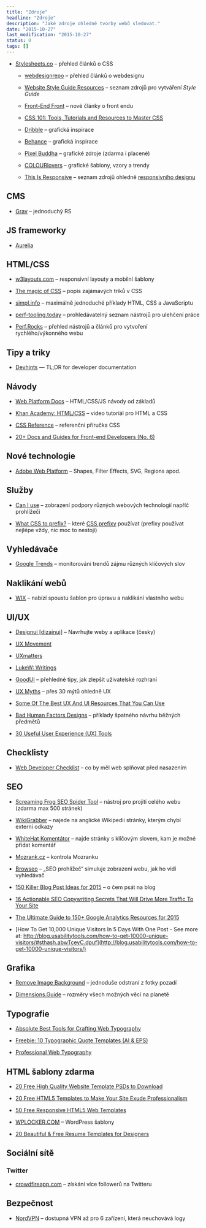 ```yaml
---
title: "Zdroje"
headline: "Zdroje"
description: "Jaké zdroje ohledně tvorby webů sledovat."
date: "2015-10-27"
last_modification: "2015-10-27"
status: 0
tags: []
---
```


- [Stylesheets.co](https://stylesheets.co/) – přehled článků o CSS

  - [webdesignrepo](http://www.webdesignrepo.com/) – přehled článků o webdesignu

  - [Website Style Guide Resources](http://styleguides.io/) – seznam zdrojů pro vytváření *Style Guide*

  - [Front-End Front](http://frontendfront.com/) – nové články o front endu

  - [CSS 101: Tools, Tutorials and Resources to Master CSS](http://noeticforce.com/css-tools-tutorial-and-resources-for-learning-web-design)

  - [Dribble](https://dribbble.com/) – grafická inspirace

  - [Behance](https://www.behance.net/) – grafická inspirace

  - [Pixel Buddha](https://pixelbuddha.net/) – grafické zdroje (zdarma i placené)

  - [COLOURlovers](http://www.colourlovers.com/) – grafické šablony, vzory a trendy

  - [This Is Responsive](http://bradfrost.github.io/this-is-responsive/) – seznam zdrojů ohledně [responsivního designu](/responsive)

## CMS

  - [Grav](https://getgrav.org) – jednoduchý RS

## JS frameworky

  - [Aurelia](https://aurelia.io)

## HTML/CSS

  - [w3layouts.com](http://w3layouts.com/) – responsivní layouty a mobilní šablony

  - [The magic of CSS](http://adamschwartz.co/magic-of-css/) – popis zajámavých triků v CSS

  - [simpl.info](http://www.simpl.info/index.html) – maximálně jednoduché příklady HTML, CSS a JavaScriptu

  - [perf-tooling.today](http://perf-tooling.today/) – prohledávatelný seznam nástrojů pro ulehčení práce

  - [Perf.Rocks](http://perf.rocks/) – přehled nástrojů a článků pro vytvoření rychlého/výkonného webu

## Tipy a triky

  - [Devhints](https://devhints.io/) — TL;DR for developer documentation

## Návody

  - [Web Platform Docs](https://docs.webplatform.org/) – HTML/CSS/JS návody od základů

  - [Khan Academy: HTML/CSS](https://www.khanacademy.org/computing/computer-programming/html-css) – video tutoriál pro HTML a CSS

  - [CSS Reference](http://tympanus.net/codrops/css_reference/) – referenční příručka CSS

  - [20+ Docs and Guides for Front-end Developers (No. 6)](http://www.sitepoint.com/20-docs-guides-front-end-developers-6/)

## Nové technologie

  - [Adobe Web Platform](http://webplatform.adobe.com/) – Shapes, Filter Effects,  SVG, Regions apod.

## Služby

  - [Can I use](http://caniuse.com/) – zobrazení podpory různých webových technologií napříč prohlížeči

  - [What CSS to prefix?](http://shouldiprefix.com/) – které [CSS prefixy](/css-prefixy) používat (prefixy používat nejlépe vždy, nic moc to nestojí)

## Vyhledávače

  - [Google Trends](https://www.google.com/trends/) – monitorování trendů zájmu různých klíčových slov

## Naklikání webů

  - [WIX](http://www.wix.com/) – nabízí spoustu šablon pro úpravu a naklikání vlastního webu

## UI/UX

  - [Designui [dizajnuj]](https://www.designui.cz) – Navrhujte weby a aplikace (česky)

  - [UX Movement](http://uxmovement.com/)

  - [UXmatters](http://www.uxmatters.com/)

  - [LukeW: Writings](http://www.lukew.com/ff/)

  - [GoodUI](http://goodui.org/) – přehledné tipy, jak zlepšit uživatelské rozhraní

  - [UX Myths](http://uxmyths.com/) – přes 30 mýtů ohledně UX

  - [Some Of The Best UX And UI Resources That You Can Use](http://webdesignledger.com/best-ux-and-ui-resources)

  - [Bad Human Factors Designs](http://www.baddesigns.com/) – příklady špatného návrhu běžných předmětů

  - [30 Useful User Experience (UX) Tools](http://usabilitygeek.com/user-experience-ux-tools/)

## Checklisty

  - [Web Developer Checklist](http://webdevchecklist.com/) – co by měl web splňovat před nasazením

## SEO

  - [Screaming Frog SEO Spider Tool](http://www.screamingfrog.co.uk/seo-spider/) – nástroj pro projití celého webu (zdarma max 500 stránek)

  - [WikiGrabber](http://wikigrabber.com/) – najede na anglické Wikipedii stránky, kterým chybí externí odkazy

  - [WhiteHat Komentátor](http://www.whitehat.cz/komentator/) – najde stránky s klíčovým slovem, kam je možné přidat komentář

  - [Mozrank.cz](http://www.mozrank.cz/) – kontrola Mozranku

  - [Browseo](http://www.browseo.net/) – „SEO prohlížeč“ simuluje zobrazení webu, jak ho vidí vyhledávač

  - [150 Killer Blog Post Ideas for 2015](http://www.rightmixmarketing.com/business-blog/killer-blog-post-ideas/) – o čem psát na blog

  - [16 Actionable SEO Copywriting Secrets That Will Drive More Traffic To Your Site](http://backlinko.com/seo-copywriting)

  - [The Ultimate Guide to 150+ Google Analytics Resources for 2015](https://blog.kissmetrics.com/google-analytics-resources-2015/)

  - [How To Get 10,000 Unique Visitors In 5 Days With One Post - See more at: http://blog.usabilitytools.com/how-to-get-10000-unique-visitors/#sthash.abwTceyC.dpuf](http://blog.usabilitytools.com/how-to-get-10000-unique-visitors/)

## Grafika

  - [Remove Image Background](https://www.remove.bg) – jednoduše odstraní z fotky pozadí

  - [Dimensions.Guide](https://www.dimensions.guide) – rozměry všech možných věcí na planetě

## Typografie

  - [Absolute Best Tools for Crafting Web Typography](http://webresourcesdepot.com/absolute-best-tools-for-web-typography/)

  - [Freebie: 10 Typographic Quote Templates (AI &amp; EPS)](http://speckyboy.com/2015/04/01/typographic-design-quote-templates/)

  - [Professional Web Typography](https://prowebtype.com/)

## HTML šablony zdarma

  - [20 Free High Quality Website Template PSDs to Download](http://webdesignledger.com/website-template-psds)

  - [20 Free HTML5 Templates to Make Your Site Exude Professionalism](https://scotch.io/bar-talk/20-free-html5-templates-to-make-your-site-exude-professionalism)

  - [50 Free Responsive HTML5 Web Templates](http://speckyboy.com/2015/03/26/20-free-html5-web-templates/)

  - [WPLOCKER.COM](http://www.wplocker.com/) – WordPress šablony

  - [20 Beautiful &amp; Free Resume Templates for Designers](http://speckyboy.com/2015/11/08/free-resume-templates-designers/)

## Sociální sítě

### Twitter

  - [crowdfireapp.com](http://crowdfireapp.com) – získání více followerů na Twitteru

## Bezpečnost

  - [NordVPN](https://nordvpn.com) – dostupná VPN až pro 6 zařízení, která neuchovává logy